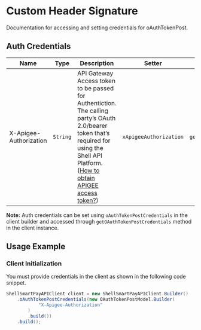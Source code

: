 
# Custom Header Signature



Documentation for accessing and setting credentials for oAuthTokenPost.

## Auth Credentials

| Name | Type | Description | Setter | Getter |
|  --- | --- | --- | --- | --- |
| X-Apigee-Authorization | `String` | API Gateway Access token to be passed for Authentiction. The calling party’s OAuth 2.0/bearer token that’s required for using the Shell API Platform. ([How to obtain APIGEE access token?](page:guided-walkthrough/walkthrough1)) | `xApigeeAuthorization` | `getXApigeeAuthorization()` |



**Note:** Auth credentials can be set using `oAuthTokenPostCredentials` in the client builder and accessed through `getOAuthTokenPostCredentials` method in the client instance.

## Usage Example

### Client Initialization

You must provide credentials in the client as shown in the following code snippet.

```java
ShellSmartPayAPIClient client = new ShellSmartPayAPIClient.Builder()
    .oAuthTokenPostCredentials(new OAuthTokenPostModel.Builder(
            "X-Apigee-Authorization"
        )
        .build())
    .build();
```


